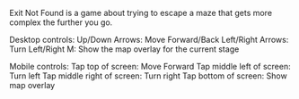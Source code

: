 Exit Not Found is a game about trying to escape a maze that gets more complex the further you go.

Desktop controls:
Up/Down Arrows: Move Forward/Back
Left/Right Arrows: Turn Left/Right
M: Show the map overlay for the current stage

Mobile controls:
Tap top of screen: Move Forward
Tap middle left of screen: Turn left
Tap middle right of screen: Turn right
Tap bottom of screen: Show map overlay